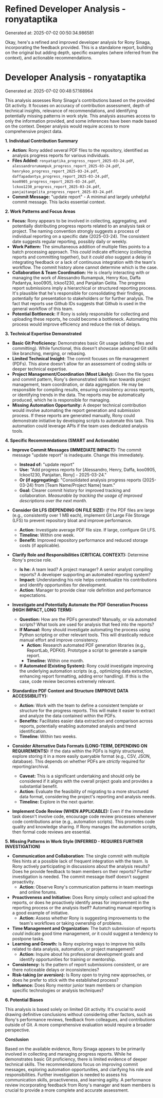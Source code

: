 # Refined Developer Analysis - ronyataptika
Generated at: 2025-07-02 00:50:34.986581

Okay, here's a refined and improved developer analysis for Rony Sinaga, incorporating the feedback provided. This is a standalone report, building on the original but adding depth, specific examples (where inferred from the context), and actionable recommendations.

# Developer Analysis - ronyataptika
Generated at: 2025-07-02 00:48:57.168964

This analysis assesses Rony Sinaga's contributions based on the provided Git activity. It focuses on accuracy of contribution assessment, depth of technical insights, relevance of recommendations, and identifying potentially missing patterns in work style.  This analysis assumes access to only the information provided, and some inferences have been made based on the context. Deeper analysis would require access to more comprehensive project data.

**1. Individual Contribution Summary**

*   **Action:** Rony added several PDF files to the repository, identified as analysis progress reports for various individuals.
*   **Files Added:** `ronyataptika_progress_report_2025-03-24.pdf`, `alessandrorumampuk_progress_report_2025-03-24.pdf`, `henrykoo_progress_report_2025-03-24.pdf`, `daffapadantya_progress_report_2025-03-24.pdf`, `koo0905_progress_report_2025-03-24.pdf`, `lckoo1230_progress_report_2025-03-24.pdf`, `panjaitangelita_progress_report_2025-03-24.pdf`.
*   **Commit Message:** "update report" -  A minimal and largely unhelpful commit message. This lacks essential context.

**2. Work Patterns and Focus Areas**

*   **Focus:** Rony appears to be involved in collecting, aggregating, and potentially distributing progress reports related to an analysis task or project. The naming convention strongly suggests a process of individual reporting on a specific date (2025-03-24). The consistent date suggests regular reporting, possibly daily or weekly.
*   **Work Pattern:** The simultaneous addition of multiple files points to a batch processing approach. This *could* indicate efficiency (collecting reports and committing together), but it *could also* suggest a delay in integrating feedback or a lack of continuous integration with the team's workflow. The commit history alone cannot determine which is the case.
*   **Collaboration & Team Coordination:**  He is clearly interacting with or managing the work of Alessandro Rumampuk, Henry Koo, Daffa Padantya, koo0905, lckoo1230, and Panjaitan Gelita. The progress report submissions imply a hierarchical or structured reporting process. It's plausible that he's responsible for consolidating their findings, potentially for presentation to stakeholders or for further analysis.  The fact that reports use Github IDs suggests that Github is used in the general workflow of this team.
*   **Potential Bottleneck:**  If Rony is solely responsible for collecting and uploading these reports, he could become a bottleneck.  Automating this process would improve efficiency and reduce the risk of delays.

**3. Technical Expertise Demonstrated**

*   **Basic Git Proficiency:**  Demonstrates basic Git usage (adding files and committing). While functional, this doesn't showcase advanced Git skills like branching, merging, or rebasing.
*   **Limited Technical Insight:**  The commit focuses on file management (PDFs). This alone doesn't allow for an assessment of coding skills or deeper technical expertise.
*   **Project Management/Coordination (Most Likely):** Given the file types and commit pattern, Rony's demonstrated skills lean towards project management, team coordination, or data aggregation. He may be responsible for compiling results, ensuring consistency across reports, or identifying trends in the data. The reports may be automatically produced, which he is responsible for managing.
*   **Missing Automation Opportunity:**  A deeper technical contribution would involve automating the report generation and submission process. If these reports are generated manually, Rony could demonstrate initiative by developing scripts to automate this task. This automation could leverage APIs if the team uses dedicated analysis tools.

**4. Specific Recommendations (SMART and Actionable)**

*   **Improve Commit Messages (IMMEDIATE IMPACT):** The commit message "update report" is inadequate.  Change this immediately.
    *   **Instead of:** "update report"
    *   **Use:** "Add progress reports for [Alessandro, Henry, Daffa, koo0905, lckoo1230, Panjaitan, Rony] - 2025-03-24."
    *   **Or (if aggregating):** "Consolidated analysis progress reports (2025-03-24) from [Team Name/Project Name] team."
    *   **Goal:** Clearer commit history for improved tracking and collaboration. *Measurable by tracking the usage of improved descriptions over the next month.*

*   **Consider Git LFS (DEPENDING ON FILE SIZE):**  *If* the PDF files are large (e.g., consistently over 1 MB each), implement Git Large File Storage (LFS) to prevent repository bloat and improve performance.
    *   **Action:** Investigate average PDF file size.  If large, configure Git LFS.
    *   **Timeline:** Within one week.
    *   **Benefit:** Improved repository performance and reduced storage costs (if applicable).

*   **Clarify Role and Responsibilities (CRITICAL CONTEXT):** Determine Rony's precise role.
    *   **Is he:** A team lead? A project manager? A senior analyst compiling reports? A developer supporting an automated reporting system?
    *   **Impact:** Understanding his role helps contextualize his contributions and identify opportunities for development.
    *   **Action:** Manager to provide clear role definition and performance expectations.

*   **Investigate and Potentially Automate the PDF Generation Process (HIGH IMPACT, LONG TERM):**
    *   **Question:** How are the PDFs generated? Manually, or via automated scripts?  What tools are used for analysis that feed into the reports?
    *   **If Manual:** Rony should investigate automating the process using Python scripting or other relevant tools.  This will drastically reduce manual effort and improve consistency.
        *   **Action:** Research automated PDF generation libraries (e.g., ReportLab, PDFKit). Prototype a script to generate a sample report.
        *   **Timeline:** Within one month.
    *   **If Automated (Existing System):** Rony could investigate improving the underlying automation scripts (e.g., optimizing data extraction, enhancing report formatting, adding error handling). If this is the case, code review becomes extremely relevant.

*   **Standardize PDF Content and Structure (IMPROVE DATA ACCESSIBILITY):**
    *   **Action:** Work with the team to define a consistent template or structure for the progress reports. This will make it easier to extract and analyze the data contained within the PDFs.
    *   **Benefits:** Facilitates easier data extraction and comparison across reports, potentially enabling automated analysis and trend identification.
    *   **Timeline:** Within two weeks.

*   **Consider Alternative Data Formats (LONG-TERM, DEPENDING ON REQUIREMENTS):** If the data within the PDFs is highly structured, explore storing it in a more easily queryable format (e.g., CSV, JSON, database). This depends on whether PDFs are *strictly* required for reporting/archival.
    *   **Caveat:** This is a significant undertaking and should only be considered if it aligns with the overall project goals and provides a substantial benefit.
    *   **Action:** Evaluate the feasibility of migrating to a more structured data format, considering the project's reporting and analysis needs.
    *   **Timeline:** Explore in the next quarter.

*   **Implement Code Review (WHEN APPLICABLE):** Even if the immediate task doesn't involve code, encourage code review processes whenever code contributions arise (e.g., automation scripts). This promotes code quality and knowledge sharing. If Rony manages the automation scripts, then formal code reviews are essential.

**5. Missing Patterns in Work Style (INFERRED - REQUIRES FURTHER INVESTIGATION)**

*   **Communication and Collaboration:** The single commit with multiple files hints at a possible lack of frequent integration with the team. Is Rony actively participating in discussions about the analysis results? Does he provide feedback to team members on their reports? Further investigation is needed. The commit message itself doesn't suggest proactivity.
    *   **Action:** Observe Rony's communication patterns in team meetings and online forums.
*   **Proactiveness and Initiative:** Does Rony simply collect and upload the reports, or does he proactively identify areas for improvement in the reporting process or the analysis itself?  Automating manual reporting is a good example of initiative.
    *   **Action:** Assess whether Rony is suggesting improvements to the team's workflows or taking ownership of problems.
*   **Time Management and Organization:** The batch submission of reports *could* indicate good time management, *or* it could suggest a tendency to postpone tasks.
*   **Learning and Growth:** Is Rony exploring ways to improve his skills related to data analysis, automation, or project management?
    *   **Action:** Inquire about his professional development goals and identify opportunities for training or mentorship.
*   **Consistency:** Is the pattern of report submissions consistent, or are there noticeable delays or inconsistencies?
*   **Risk-taking (or aversion):** Is Rony open to trying new approaches, or does he prefer to stick with the established process?
*   **Influence:** Does Rony mentor junior team members or champion specific technologies or analysis techniques?

**6. Potential Biases**

This analysis is based solely on limited Git activity. It's crucial to avoid drawing definitive conclusions without considering other factors, such as Rony's performance reviews, feedback from colleagues, and contributions outside of Git.  A more comprehensive evaluation would require a broader perspective.

**Conclusion**

Based on the available evidence, Rony Sinaga appears to be primarily involved in collecting and managing progress reports. While he demonstrates basic Git proficiency, there is limited evidence of deeper technical skills. The recommendations focus on improving commit messages, exploring automation opportunities, and clarifying his role and responsibilities. Further investigation is needed to assess his communication skills, proactiveness, and learning agility. A performance review incorporating feedback from Rony's manager and team members is crucial to provide a more complete and accurate assessment.
